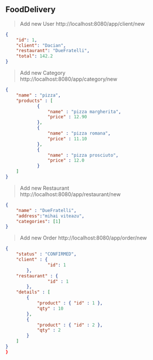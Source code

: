 ## FoodDelivery
> Add new User
>  http://localhost:8080/app/client/new
```json
{
    "id": 1,
    "client": "Dacian",
    "restaurant": "DueFratelli",
    "total": 142.2
}

```
> Add new Category  
>  http://localhost:8080/app/category/new
```json
{
	"name" : "pizza",
	"products" : [
			{
				"name" : "pizza margherita",
				"price" : 12.90
			},
			{
				"name" : "pizza romana",
				"price" : 11.10
			},
			{
				"name" : "pizza prosciuto",
				"price" : 12.0
			}
	]
}

```

> Add new Restaurant  
>  http://localhost:8080/app/restaurant/new
```json
{
	"name" : "DueFratelli",
	"address":"mihai viteazu",
	"categories": [1]
}
```

> Add new Order
> http://localhost:8080/app/order/new
```json
{
	"status" : "CONFIRMED",
	"client" : {
				"id": 1
		},
	"restaurant" : {
				"id" : 1	
		},
	"details" : [
		{
			"product" : { "id" : 1 },
			"qty" : 10
		},
		{
			"product" : { "id" : 2 },
			"qty" : 2
		}
	]		
}
}
```
